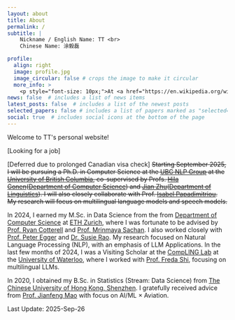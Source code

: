 ```yaml
---
layout: about
title: About
permalink: /
subtitle: |
    Nickname / English Name: TT <br>
    Chinese Name: 涂毅磊

profile:
  align: right
  image: profile.jpg
  image_circular: false # crops the image to make it circular
  more_info: > 
    <p style="font-size: 10px;">At <a href="https://en.wikipedia.org/wiki/Piazzale_Michelangelo">Piazzale Michelangelo</a>, Folrence, Tuscany, Italy.</p>
news: false  # includes a list of news items
latest_posts: false  # includes a list of the newest posts
selected_papers: false # includes a list of papers marked as "selected={true}"
social: true  # includes social icons at the bottom of the page
---
```

Welcome to TT's personal website!

[Looking for a job]

[Deferred due to prolonged Canadian visa check] ~~Starting September 2025, I will be pursuing a Ph.D. in Computer Science at the [UBC NLP Group](https://nlp.cs.ubc.ca/) at the [University of British Columbia](https://www.ubc.ca/), co-supervised by Profs. [Hila Gonen](https://gonenhila.github.io/)([Department of Computer Science](https://www.cs.ubc.ca/)) and [Jian Zhu](https://lingjzhu.github.io/)([Department of Linguistics](https://linguistics.ubc.ca/)). I will also closely collaborate with Prof. [Isabel Papadimitriou](https://www.isabelpapad.com/). My research will focus on multilingual language models and speech models.~~

In 2024, I earned my M.Sc. in Data Science from the from [Department of Computer Science](https://inf.ethz.ch/) at [ETH Zurich](https://ethz.ch/en.html), where I was fortunate to be advised by [Prof. Ryan Cotterell](https://rycolab.io/authors/ryan/) and [Prof. Mrinmaya Sachan](https://lre.inf.ethz.ch/). I also worked closely with [Prof. Peter Egger](https://mtec.ethz.ch/people/person-detail.MTY2NTM0.TGlzdC8xOTE1LC0yMDgyMjgwMDQ4.html) and [Dr. Susie Rao](https://susierao.github.io/about/). My research focused on Natural Language Processing (NLP), with an emphasis of LLM Applications. In the last few months of 2024, I was a Visiting Scholar at the [CompLING Lab](https://compling-wat.com/) at the [University of Waterloo](https://cs.uwaterloo.ca/), where I worked with [Prof. Freda Shi](https://home.ttic.edu/~freda/), focusing on multilingual LLMs. 

In 2020, I obtained my B.Sc. in Statistics (Stream: Data Science) from [The Chinese University of Hong Kong, Shenzhen](https://www.cuhk.edu.cn/en). I gratefully received advice from [Prof. Jianfeng Mao](https://sds.cuhk.edu.cn/en/teacher/268) with focus on AI/ML × Aviation.

Last Update: 2025-Sep-26